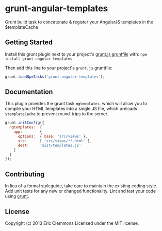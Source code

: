 # grunt-angular-templates

Grunt build task to concatenate & register your AngularJS templates in the $templateCache

## Getting Started
Install this grunt plugin next to your project's [grunt.js gruntfile][getting_started] with: `npm install grunt-angular-templates`

Then add this line to your project's `grunt.js` gruntfile:

```javascript
grunt.loadNpmTasks('grunt-angular-templates');
```

[grunt]: http://gruntjs.com/
[getting_started]: https://github.com/gruntjs/grunt/blob/master/docs/getting_started.md

## Documentation

This plugin provides the grunt task `ngtemplates`, which will allow you to compile your HTML templates into a single JS file,
which preloads `$templateCache` to prevent round-trips to the server.

```js
grunt.initConfig({
  ngtemplates:  {
    app:        {
      options:  { base: 'src/views' },
      src:      [ 'src/views/**.html' ],
      dest:     'dist/templates.js'
    }
  }
});
```

## Contributing
In lieu of a formal styleguide, take care to maintain the existing coding style. Add unit tests for any new or changed functionality. Lint and test your code using [grunt][grunt].

## License
Copyright (c) 2013 Eric Clemmons
Licensed under the MIT license.
